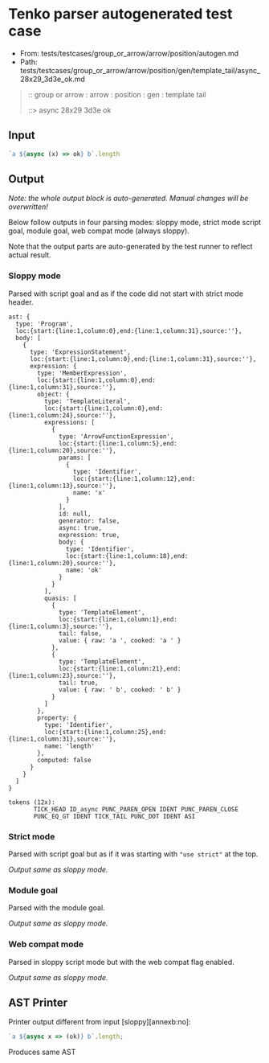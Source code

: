 # Tenko parser autogenerated test case

- From: tests/testcases/group_or_arrow/arrow/position/autogen.md
- Path: tests/testcases/group_or_arrow/arrow/position/gen/template_tail/async_28x29_3d3e_ok.md

> :: group or arrow : arrow : position : gen : template tail
>
> ::> async 28x29 3d3e ok

## Input


`````js
`a ${async (x) => ok} b`.length
`````

## Output

_Note: the whole output block is auto-generated. Manual changes will be overwritten!_

Below follow outputs in four parsing modes: sloppy mode, strict mode script goal, module goal, web compat mode (always sloppy).

Note that the output parts are auto-generated by the test runner to reflect actual result.

### Sloppy mode

Parsed with script goal and as if the code did not start with strict mode header.

`````
ast: {
  type: 'Program',
  loc:{start:{line:1,column:0},end:{line:1,column:31},source:''},
  body: [
    {
      type: 'ExpressionStatement',
      loc:{start:{line:1,column:0},end:{line:1,column:31},source:''},
      expression: {
        type: 'MemberExpression',
        loc:{start:{line:1,column:0},end:{line:1,column:31},source:''},
        object: {
          type: 'TemplateLiteral',
          loc:{start:{line:1,column:0},end:{line:1,column:24},source:''},
          expressions: [
            {
              type: 'ArrowFunctionExpression',
              loc:{start:{line:1,column:5},end:{line:1,column:20},source:''},
              params: [
                {
                  type: 'Identifier',
                  loc:{start:{line:1,column:12},end:{line:1,column:13},source:''},
                  name: 'x'
                }
              ],
              id: null,
              generator: false,
              async: true,
              expression: true,
              body: {
                type: 'Identifier',
                loc:{start:{line:1,column:18},end:{line:1,column:20},source:''},
                name: 'ok'
              }
            }
          ],
          quasis: [
            {
              type: 'TemplateElement',
              loc:{start:{line:1,column:1},end:{line:1,column:3},source:''},
              tail: false,
              value: { raw: 'a ', cooked: 'a ' }
            },
            {
              type: 'TemplateElement',
              loc:{start:{line:1,column:21},end:{line:1,column:23},source:''},
              tail: true,
              value: { raw: ' b', cooked: ' b' }
            }
          ]
        },
        property: {
          type: 'Identifier',
          loc:{start:{line:1,column:25},end:{line:1,column:31},source:''},
          name: 'length'
        },
        computed: false
      }
    }
  ]
}

tokens (12x):
       TICK_HEAD ID_async PUNC_PAREN_OPEN IDENT PUNC_PAREN_CLOSE
       PUNC_EQ_GT IDENT TICK_TAIL PUNC_DOT IDENT ASI
`````

### Strict mode

Parsed with script goal but as if it was starting with `"use strict"` at the top.

_Output same as sloppy mode._

### Module goal

Parsed with the module goal.

_Output same as sloppy mode._

### Web compat mode

Parsed in sloppy script mode but with the web compat flag enabled.

_Output same as sloppy mode._

## AST Printer

Printer output different from input [sloppy][annexb:no]:

````js
`a ${async x => (ok)} b`.length;
````

Produces same AST

